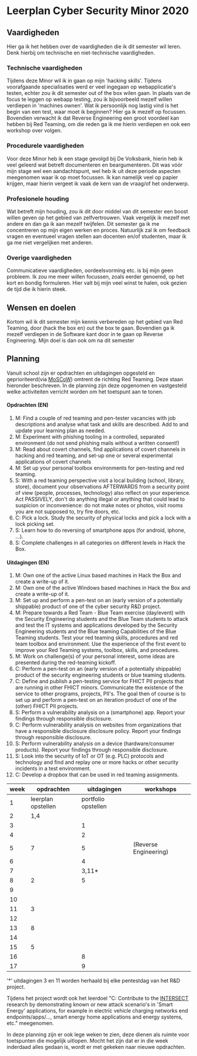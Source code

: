 # Leerplan Cyber Security Minor 2020

## Vaardigheden

Hier ga ik het hebben over de vaardigheden die ik dit semester wil leren. Denk hierbij om technische en niet-technische vaardigheden.

### Technische vaardigheden

Tijdens deze Minor wil ik in gaan op mijn 'hacking skills'. Tijdens voorafgaande specialisaties werd er veel ingegaan op webapplicatie's testen, echter zou ik dit semester out of the box wilen gaan. In plaats van de focus te leggen op webapp testing, zou ik bijvoorbeeld mezelf willen verdiepen in 'machines ownen'. Wat ik persoonlijk nog lastig vind is het begin van een test, waar moet ik beginnen? Hier ga ik mezelf op focussen. Bovendien verwacht ik dat Reverse Engineering een groot voordeel kan hebben bij Red Teaming, om die reden ga ik me hierin verdiepen en ook een workshop over volgen. 

### Procedurele vaardigheden

Voor deze Minor heb ik een stage gevolgd bij De Volksbank, hierin heb ik veel geleerd wat betreft documenteren en beargumenteren. Dit was vóór mijn stage wel een aandachtspunt, wel heb ik uit deze periode aspecten meegenomen waar ik op moet focussen. Ik kan namelijk veel op papier krijgen, maar hierin vergeet ik vaak de kern van de vraag/of het onderwerp.

### Profesionele houding

Wat betreft mijn houding, zou ik dit door middel van dit semester een boost willen geven op het gebied van zelfvertrouwen. Vaak vergelijk ik mezelf met andere en dan ga ik aan mezelf twijfelen. Dit semester ga ik me concentreren op mijn eigen werken en proces. Natuurlijk zal ik om feedback vragen en eventueel vragen stellen aan docenten en/of studenten, maar ik ga me niet vergelijken met anderen. 

### Overige vaardigheden
Communicatieve vaardigheden, oordeelsvorming etc. is bij mijn geen probleem. Ik zou me meer willen focussen, zoals eerder genoemd, op het kort en bondig formuleren. Hier valt bij mijn veel winst te halen, ook gezien de tijd die ik hierin steek.

## Wensen en doelen

Kortom wil ik dit semester mijn kennis verbereden op het gebied van Red Teaming, door (hack the box en) out the box te gaan. Bovendien ga ik mezelf verdiepen in de Software kant door in te gaan op Reverse Engineering. Mijn doel is dan ook om na dit semester 

## Planning
Vanuit school zijn er  opdrachten en uitdagingen opgesteld en geprioriteerd(via [MoSCoW](https://nl.wikipedia.org/wiki/MoSCoW-methode)) omtrent de richting Red Teaming. Deze staan hieronder beschreven. In de planning zijn deze opgenomen en vastgesteld welke activiteiten verricht worden om het toetspunt aan te tonen.

#### Opdrachten (EN)
1. M: Find a couple of red teaming and pen-tester vacancies with job descriptions and analyse what task and skills are described. Add to and update your learning plan as needed.
2. M: Experiment with phishing tooling in a controlled, separated  environment (do not send phishing mails without a written consent!)
3. M: Read about covert channels, find applications of covert channels in hacking and red teaming, and set-up one or several experimental applications of covert channels
4. M: Set up your personal toolbox environments for pen-testing and red teaming.
5. S: With a red teaming perspective visit a local building (school, library, store), document your observations AFTERWARDS from a security point of view (people, processes, technology) also reflect on your experience. Act PASSIVELY, don't do anything illegal or anything that could lead to suspicion  or inconvenience: do not make notes or photos, visit rooms you are not supposed to, try fire doors, etc.
6. C: Pick a lock. Study the security of physical locks and pick a lock with a lock picking set.
7. S: Learn how to do reversing of smartphone apps (for android, iphone, ...).
8. S: Complete challenges in all categories on different levels in Hack the Box.

#### Uitdagingen (EN)
1. M: Own one of the active Linux based machines in Hack the Box and create a write-up of it.
2. M: Own one of the active Windows based machines in Hack the Box and create a write-up of it.
3. M: Set up and perform a pen-test on an (early version of a potentially shippable) product of one of the cyber security R&D project.
4. M: Prepare towards a Red Team - Blue Team exercise (day/event) with the Security Engineering students and the Blue Team students to attack and test the IT systems and applications developed by the Security Engineering students and the Blue teaming Capabilities of the Blue Teaming students. Test your red teaming skills,  procedures and red team toolbox and environment. Use the experience of the first event to improve your  Red Teaming systems, toolbox, skills, and procedures.
5. M: Work on challenge(s) of your personal interest, some ideas are presented during the red-teaming kickoff.
6. C: Perform a pen-test on an (early version of a potentially shippable) product of the security engineering students or blue teaming students.
7. C: Define and publish a pen-testing service for FHICT PII projects that are running in other FHICT minors. Communicate the existence of the service to other programs, projects, PII's. The goal then of course is to set up and perform a pen-test on an iteration product of one of the (other) FHICT PII projects. 
8. S: Perform a vulnerability analysis on a (smartphone) app. Report your findings through responsible disclosure.
9. C: Perform vulnerability analysis on websites from organizations that have a responsible disclosure disclosure policy. Report your findings through responsible disclosure.
10. S: Perform vulnerability analysis on a device (hardware/consumer products). Report your findings through responsible disclosure.
11. S: Look into the security of IoT or OT (e.g. PLC) protocols and technology and find and replay one or more hacks or other security incidents in a test environment. 
12. C: Develop a dropbox that can be used in red teaming assignments.

| week | opdrachten                       | uitdagingen                                      | workshops                   |
| ---- | -------------------------------- | ------------------------------------------------ | --------------------------- |
| 1    | leerplan opstellen               | portfolio opstellen                              |
| 2    | 1,4                              |                                                  |                             |
| 3    |                                  | 1                                                |
| 4    |                                  | 2                                                |
| 5    | 7                                | 5                                                | (Reverse Engineering)
| 6    |                                  | 4                                                |
| 7    |                                  | 3,11*                                            |
| 8    | 2                                | 5                                                |
| 9    |                                  |                                                  |
| 10   |                                  |                                                  |
| 11   | 3                                |                                                  |
| 12   |                                  |                                                  |
| 13   | 8                                |                                                  |
| 14   |                                  |                                                  |
| 15   | 5                                |                                                  |
| 16   |                                  | 8                                                |
| 17   |                                  | 9                                                |

'*' uitdagingen 3 en 11 worden herhaald bij elke pentestdag van het R&D project.

Tijdens het project wordt ook het leerdoel "C: Contribute to the [INTERSECT](https://www.nwo.nl/en/research-and-results/research-projects/i/00/33700.html) research by demonstrating known or new attack scenario's in 'Smart Energy' applications, for example in electric vehicle charging networks end endpoints/apps/..., smart energy home applications and energy systems, etc." meegenomen.

In deze planning zijn er ook lege weken te zien, deze dienen als ruimte voor toetspunten die mogelijk uitlopen. Mocht het zijn dat er in die week inderdaad alles gedaan is, wordt er met gekeken naar nieuwe opdrachten.

